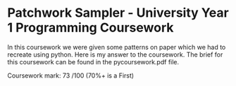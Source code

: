 # Patchwork Sampler - University Year 1 Programming Coursework

In this coursework we were given some patterns on paper which we had to recreate using python. Here is my answer to the coursework.
The brief for this coursework can be found in the pycoursework.pdf file.

Coursework mark: 73 /100 (70%+ is a First)
